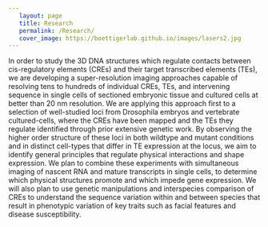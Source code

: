 ```yaml
---
   layout: page
   title: Research
   permalink: /Research/
   cover_image: https://boettigerlab.github.io/images/lasers2.jpg
---
```



In order to study the 3D DNA structures which regulate contacts between cis-regulatory elements (CREs) and their target transcribed elements (TEs), we are developing a super-resolution imaging approaches capable of resolving tens to hundreds of individual CREs, TEs, and intervening sequence in single cells of sectioned embryonic tissue and cultured cells at better than 20 nm resolution. We are applying this approach first to a selection of well-studied loci from Drosophila embryos and vertebrate cultured-cells, where the CREs have been mapped and the TEs they regulate identified through prior extensive genetic work. By observing the higher order structure of these loci in both wildtype and mutant conditions and in distinct cell-types that differ in TE expression at the locus, we aim to identify general principles that regulate physical interactions and shape expression. We plan to combine these experiments with simultaneous imaging of nascent RNA and mature transcripts in single cells, to determine which physical structures promote and which impede gene expression. We will also plan to use genetic manipulations and interspecies comparison of CREs to understand the sequence variation within and between species that result in phenotypic variation of key traits such as facial features and disease susceptibility.
